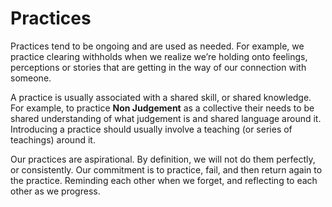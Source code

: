# Practices

Practices tend to be ongoing and are used as needed. For example, we practice clearing withholds when we realize we’re holding onto feelings, perceptions or stories that are getting in the way of our connection with someone.

A practice is usually associated with a shared skill, or shared knowledge. For example, to practice **Non Judgement** as a collective their needs to be shared understanding of what judgement is and shared language around it. Introducing a practice should usually involve a teaching (or series of teachings) around it. 

Our practices are aspirational. By definition, we will not do them perfectly, or consistently. Our commitment is to practice, fail, and then return again to the practice. Reminding each other when we forget, and reflecting to each other as we progress.
